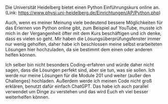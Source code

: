 Die Universität Heidelberg bietet einen Python Einführungskurs online an. (Link: https://www.physi.uni-heidelberg.de/Einrichtungen/AP/Python.php)

Auch, wenn es meiner Meinung viele bedeutend bessere Möglichkeiten für das Erlernen von Python online gibt, zum Beispiel auf YouTube, musste ich mich in der Vergangenheit öfter mit dem Kurs beschäftigen und ich denke, dass es vielen so geht. Mir haben die Lösungsüberprüfungsfenster immer nur wenig geholfen, daher habe ich beschlossen meine selbst erarbeiteten Lösungen hier hochzuladen, da sie bestimmt dem einen oder anderen helfen können.

Ich selber bin nicht besonders Coding-erfahren und würde daher nicht sagen, dass die Lösungen perfekt sind, aber sie tun, was sie sollen. Ich werde nur meine Lösungen für die Module 201 und weiter (außer den Challenges) hochladen. Außerdem werde ich meinen Code nicht groß erklären, benutzt dafür einfach ChatGPT. Das habe ich auch parallel verwendet um Dinge zu verstehen und das wird Euch eh viel besser weiterhelfen können.
